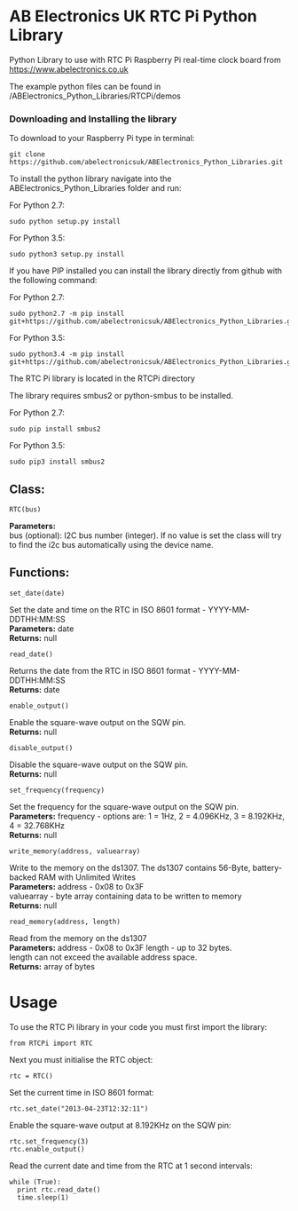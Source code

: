 AB Electronics UK RTC Pi Python Library
=====

Python Library to use with RTC Pi Raspberry Pi real-time clock board from https://www.abelectronics.co.uk

The example python files can be found in /ABElectronics_Python_Libraries/RTCPi/demos  

### Downloading and Installing the library

To download to your Raspberry Pi type in terminal: 

```
git clone https://github.com/abelectronicsuk/ABElectronics_Python_Libraries.git
```

To install the python library navigate into the ABElectronics_Python_Libraries folder and run:  

For Python 2.7:
```
sudo python setup.py install
```
For Python 3.5:
```
sudo python3 setup.py install
```

If you have PIP installed you can install the library directly from github with the following command:

For Python 2.7:
```
sudo python2.7 -m pip install git+https://github.com/abelectronicsuk/ABElectronics_Python_Libraries.git
```

For Python 3.5:
```
sudo python3.4 -m pip install git+https://github.com/abelectronicsuk/ABElectronics_Python_Libraries.git
```

The RTC Pi library is located in the RTCPi directory

The library requires smbus2 or python-smbus to be installed.  

For Python 2.7:
```
sudo pip install smbus2
```
For Python 3.5:
```
sudo pip3 install smbus2
```

Class:
----------

```
RTC(bus)
```
**Parameters:**  
bus (optional): I2C bus number (integer).  If no value is set the class will try to find the i2c bus automatically using the device name.  

Functions:
----------

```
set_date(date) 
```
Set the date and time on the RTC in ISO 8601 format - YYYY-MM-DDTHH:MM:SS   
**Parameters:** date   
**Returns:** null

```
read_date() 
```
Returns the date from the RTC in ISO 8601 format - YYYY-MM-DDTHH:MM:SS   
**Returns:** date


```
enable_output() 
```
Enable the square-wave output on the SQW pin.  
**Returns:** null

```
disable_output()
```
Disable the square-wave output on the SQW pin.   
**Returns:** null

```
set_frequency(frequency)
```
Set the frequency for the square-wave output on the SQW pin.   
**Parameters:** frequency - options are: 1 = 1Hz, 2 = 4.096KHz, 3 = 8.192KHz, 4 = 32.768KHz   
**Returns:** null

```
write_memory(address, valuearray)
```
Write to the memory on the ds1307. The ds1307 contains 56-Byte, battery-backed RAM with Unlimited Writes  
**Parameters:** address - 0x08 to 0x3F  
valuearray - byte array containing data to be written to memory  
**Returns:** null

```
read_memory(address, length)
```
Read from the memory on the ds1307  
**Parameters:** address - 0x08 to 0x3F 
length - up to 32 bytes.  
length can not exceed the available address space.  
**Returns:** array of bytes

Usage
====

To use the RTC Pi library in your code you must first import the library:
```
from RTCPi import RTC
```

Next you must initialise the RTC object:

```
rtc = RTC()
```
Set the current time in ISO 8601 format:
```
rtc.set_date("2013-04-23T12:32:11")
```
Enable the square-wave output at 8.192KHz on the SQW pin:
```
rtc.set_frequency(3)
rtc.enable_output()
```
Read the current date and time from the RTC at 1 second intervals:
```
while (True):
  print rtc.read_date()
  time.sleep(1)
```
